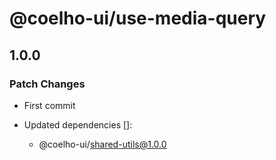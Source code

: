 # @coelho-ui/use-media-query

## 1.0.0

### Patch Changes

- First commit

- Updated dependencies []:
  - @coelho-ui/shared-utils@1.0.0
